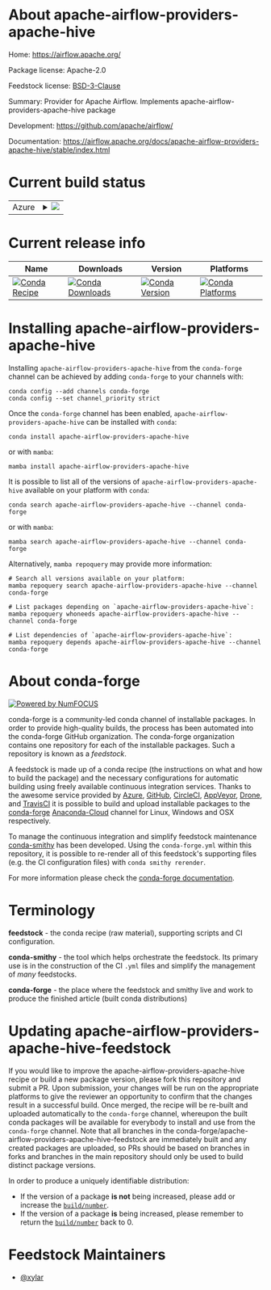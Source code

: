 About apache-airflow-providers-apache-hive
==========================================

Home: https://airflow.apache.org/

Package license: Apache-2.0

Feedstock license: [BSD-3-Clause](https://github.com/conda-forge/apache-airflow-providers-apache-hive-feedstock/blob/main/LICENSE.txt)

Summary: Provider for Apache Airflow. Implements apache-airflow-providers-apache-hive package

Development: https://github.com/apache/airflow/

Documentation: https://airflow.apache.org/docs/apache-airflow-providers-apache-hive/stable/index.html

Current build status
====================


<table>
    
  <tr>
    <td>Azure</td>
    <td>
      <details>
        <summary>
          <a href="https://dev.azure.com/conda-forge/feedstock-builds/_build/latest?definitionId=11940&branchName=main">
            <img src="https://dev.azure.com/conda-forge/feedstock-builds/_apis/build/status/apache-airflow-providers-apache-hive-feedstock?branchName=main">
          </a>
        </summary>
        <table>
          <thead><tr><th>Variant</th><th>Status</th></tr></thead>
          <tbody><tr>
              <td>linux_64_python3.10.____cpython</td>
              <td>
                <a href="https://dev.azure.com/conda-forge/feedstock-builds/_build/latest?definitionId=11940&branchName=main">
                  <img src="https://dev.azure.com/conda-forge/feedstock-builds/_apis/build/status/apache-airflow-providers-apache-hive-feedstock?branchName=main&jobName=linux&configuration=linux%20linux_64_python3.10.____cpython" alt="variant">
                </a>
              </td>
            </tr><tr>
              <td>linux_64_python3.8.____cpython</td>
              <td>
                <a href="https://dev.azure.com/conda-forge/feedstock-builds/_build/latest?definitionId=11940&branchName=main">
                  <img src="https://dev.azure.com/conda-forge/feedstock-builds/_apis/build/status/apache-airflow-providers-apache-hive-feedstock?branchName=main&jobName=linux&configuration=linux%20linux_64_python3.8.____cpython" alt="variant">
                </a>
              </td>
            </tr><tr>
              <td>linux_64_python3.9.____cpython</td>
              <td>
                <a href="https://dev.azure.com/conda-forge/feedstock-builds/_build/latest?definitionId=11940&branchName=main">
                  <img src="https://dev.azure.com/conda-forge/feedstock-builds/_apis/build/status/apache-airflow-providers-apache-hive-feedstock?branchName=main&jobName=linux&configuration=linux%20linux_64_python3.9.____cpython" alt="variant">
                </a>
              </td>
            </tr><tr>
              <td>osx_64_python3.10.____cpython</td>
              <td>
                <a href="https://dev.azure.com/conda-forge/feedstock-builds/_build/latest?definitionId=11940&branchName=main">
                  <img src="https://dev.azure.com/conda-forge/feedstock-builds/_apis/build/status/apache-airflow-providers-apache-hive-feedstock?branchName=main&jobName=osx&configuration=osx%20osx_64_python3.10.____cpython" alt="variant">
                </a>
              </td>
            </tr><tr>
              <td>osx_64_python3.8.____cpython</td>
              <td>
                <a href="https://dev.azure.com/conda-forge/feedstock-builds/_build/latest?definitionId=11940&branchName=main">
                  <img src="https://dev.azure.com/conda-forge/feedstock-builds/_apis/build/status/apache-airflow-providers-apache-hive-feedstock?branchName=main&jobName=osx&configuration=osx%20osx_64_python3.8.____cpython" alt="variant">
                </a>
              </td>
            </tr><tr>
              <td>osx_64_python3.9.____cpython</td>
              <td>
                <a href="https://dev.azure.com/conda-forge/feedstock-builds/_build/latest?definitionId=11940&branchName=main">
                  <img src="https://dev.azure.com/conda-forge/feedstock-builds/_apis/build/status/apache-airflow-providers-apache-hive-feedstock?branchName=main&jobName=osx&configuration=osx%20osx_64_python3.9.____cpython" alt="variant">
                </a>
              </td>
            </tr>
          </tbody>
        </table>
      </details>
    </td>
  </tr>
</table>

Current release info
====================

| Name | Downloads | Version | Platforms |
| --- | --- | --- | --- |
| [![Conda Recipe](https://img.shields.io/badge/recipe-apache--airflow--providers--apache--hive-green.svg)](https://anaconda.org/conda-forge/apache-airflow-providers-apache-hive) | [![Conda Downloads](https://img.shields.io/conda/dn/conda-forge/apache-airflow-providers-apache-hive.svg)](https://anaconda.org/conda-forge/apache-airflow-providers-apache-hive) | [![Conda Version](https://img.shields.io/conda/vn/conda-forge/apache-airflow-providers-apache-hive.svg)](https://anaconda.org/conda-forge/apache-airflow-providers-apache-hive) | [![Conda Platforms](https://img.shields.io/conda/pn/conda-forge/apache-airflow-providers-apache-hive.svg)](https://anaconda.org/conda-forge/apache-airflow-providers-apache-hive) |

Installing apache-airflow-providers-apache-hive
===============================================

Installing `apache-airflow-providers-apache-hive` from the `conda-forge` channel can be achieved by adding `conda-forge` to your channels with:

```
conda config --add channels conda-forge
conda config --set channel_priority strict
```

Once the `conda-forge` channel has been enabled, `apache-airflow-providers-apache-hive` can be installed with `conda`:

```
conda install apache-airflow-providers-apache-hive
```

or with `mamba`:

```
mamba install apache-airflow-providers-apache-hive
```

It is possible to list all of the versions of `apache-airflow-providers-apache-hive` available on your platform with `conda`:

```
conda search apache-airflow-providers-apache-hive --channel conda-forge
```

or with `mamba`:

```
mamba search apache-airflow-providers-apache-hive --channel conda-forge
```

Alternatively, `mamba repoquery` may provide more information:

```
# Search all versions available on your platform:
mamba repoquery search apache-airflow-providers-apache-hive --channel conda-forge

# List packages depending on `apache-airflow-providers-apache-hive`:
mamba repoquery whoneeds apache-airflow-providers-apache-hive --channel conda-forge

# List dependencies of `apache-airflow-providers-apache-hive`:
mamba repoquery depends apache-airflow-providers-apache-hive --channel conda-forge
```


About conda-forge
=================

[![Powered by
NumFOCUS](https://img.shields.io/badge/powered%20by-NumFOCUS-orange.svg?style=flat&colorA=E1523D&colorB=007D8A)](https://numfocus.org)

conda-forge is a community-led conda channel of installable packages.
In order to provide high-quality builds, the process has been automated into the
conda-forge GitHub organization. The conda-forge organization contains one repository
for each of the installable packages. Such a repository is known as a *feedstock*.

A feedstock is made up of a conda recipe (the instructions on what and how to build
the package) and the necessary configurations for automatic building using freely
available continuous integration services. Thanks to the awesome service provided by
[Azure](https://azure.microsoft.com/en-us/services/devops/), [GitHub](https://github.com/),
[CircleCI](https://circleci.com/), [AppVeyor](https://www.appveyor.com/),
[Drone](https://cloud.drone.io/welcome), and [TravisCI](https://travis-ci.com/)
it is possible to build and upload installable packages to the
[conda-forge](https://anaconda.org/conda-forge) [Anaconda-Cloud](https://anaconda.org/)
channel for Linux, Windows and OSX respectively.

To manage the continuous integration and simplify feedstock maintenance
[conda-smithy](https://github.com/conda-forge/conda-smithy) has been developed.
Using the ``conda-forge.yml`` within this repository, it is possible to re-render all of
this feedstock's supporting files (e.g. the CI configuration files) with ``conda smithy rerender``.

For more information please check the [conda-forge documentation](https://conda-forge.org/docs/).

Terminology
===========

**feedstock** - the conda recipe (raw material), supporting scripts and CI configuration.

**conda-smithy** - the tool which helps orchestrate the feedstock.
                   Its primary use is in the construction of the CI ``.yml`` files
                   and simplify the management of *many* feedstocks.

**conda-forge** - the place where the feedstock and smithy live and work to
                  produce the finished article (built conda distributions)


Updating apache-airflow-providers-apache-hive-feedstock
=======================================================

If you would like to improve the apache-airflow-providers-apache-hive recipe or build a new
package version, please fork this repository and submit a PR. Upon submission,
your changes will be run on the appropriate platforms to give the reviewer an
opportunity to confirm that the changes result in a successful build. Once
merged, the recipe will be re-built and uploaded automatically to the
`conda-forge` channel, whereupon the built conda packages will be available for
everybody to install and use from the `conda-forge` channel.
Note that all branches in the conda-forge/apache-airflow-providers-apache-hive-feedstock are
immediately built and any created packages are uploaded, so PRs should be based
on branches in forks and branches in the main repository should only be used to
build distinct package versions.

In order to produce a uniquely identifiable distribution:
 * If the version of a package **is not** being increased, please add or increase
   the [``build/number``](https://docs.conda.io/projects/conda-build/en/latest/resources/define-metadata.html#build-number-and-string).
 * If the version of a package **is** being increased, please remember to return
   the [``build/number``](https://docs.conda.io/projects/conda-build/en/latest/resources/define-metadata.html#build-number-and-string)
   back to 0.

Feedstock Maintainers
=====================

* [@xylar](https://github.com/xylar/)

